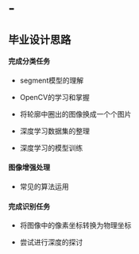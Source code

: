 # - 

## 毕业设计思路

#### 完成分类任务

* segment模型的理解

* OpenCV的学习和掌握

* 将轮廓中圈出的图像换成一个个图片

* 深度学习数据集的整理

* 深度学习的模型训练

#### 图像增强处理

* 常见的算法运用

#### 完成识别任务

* 将图像中的像素坐标转换为物理坐标

* 尝试进行深度的探讨
